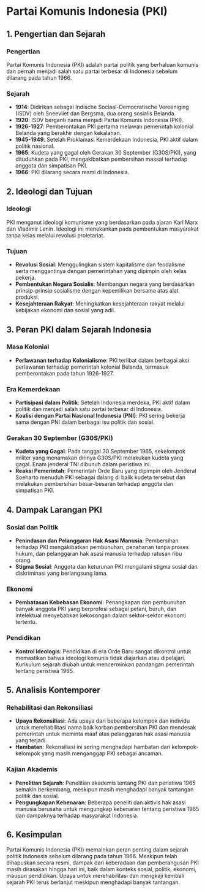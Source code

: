 # Partai Komunis Indonesia (PKI)

## 1. Pengertian dan Sejarah

### Pengertian

Partai Komunis Indonesia (PKI) adalah partai politik yang berhaluan komunis dan pernah menjadi salah satu partai terbesar di Indonesia sebelum dilarang pada tahun 1966.

### Sejarah

- **1914**: Didirikan sebagai Indische Sociaal-Democratische Vereeniging (ISDV) oleh Sneevliet dan Bergsma, dua orang sosialis Belanda.
- **1920**: ISDV berganti nama menjadi Partai Komunis Indonesia (PKI).
- **1926-1927**: Pemberontakan PKI pertama melawan pemerintah kolonial Belanda yang berakhir dengan kekalahan.
- **1945-1949**: Setelah Proklamasi Kemerdekaan Indonesia, PKI aktif dalam politik nasional.
- **1965**: Kudeta yang gagal oleh Gerakan 30 September (G30S/PKI), yang dituduhkan pada PKI, mengakibatkan pembersihan massal terhadap anggota dan simpatisan PKI.
- **1966**: PKI dilarang secara resmi di Indonesia.

## 2. Ideologi dan Tujuan

### Ideologi

PKI menganut ideologi komunisme yang berdasarkan pada ajaran Karl Marx dan Vladimir Lenin. Ideologi ini menekankan pada pembentukan masyarakat tanpa kelas melalui revolusi proletariat.

### Tujuan

- **Revolusi Sosial**: Menggulingkan sistem kapitalisme dan feodalisme serta menggantinya dengan pemerintahan yang dipimpin oleh kelas pekerja.
- **Pembentukan Negara Sosialis**: Membangun negara yang berdasarkan prinsip-prinsip sosialisme dengan kepemilikan bersama atas alat produksi.
- **Kesejahteraan Rakyat**: Meningkatkan kesejahteraan rakyat melalui kebijakan ekonomi dan sosial yang adil.

## 3. Peran PKI dalam Sejarah Indonesia

### Masa Kolonial

- **Perlawanan terhadap Kolonialisme**: PKI terlibat dalam berbagai aksi perlawanan terhadap pemerintah kolonial Belanda, termasuk pemberontakan pada tahun 1926-1927.

### Era Kemerdekaan

- **Partisipasi dalam Politik**: Setelah Indonesia merdeka, PKI aktif dalam politik dan menjadi salah satu partai terbesar di Indonesia.
- **Koalisi dengan Partai Nasional Indonesia (PNI)**: PKI sering bekerja sama dengan PNI dalam berbagai isu politik dan sosial.

### Gerakan 30 September (G30S/PKI)

- **Kudeta yang Gagal**: Pada tanggal 30 September 1965, sekelompok militer yang menamakan dirinya G30S/PKI melakukan kudeta yang gagal. Enam jenderal TNI dibunuh dalam peristiwa ini.
- **Reaksi Pemerintah**: Pemerintah Orde Baru yang dipimpin oleh Jenderal Soeharto menuduh PKI sebagai dalang di balik kudeta tersebut dan melakukan pembersihan besar-besaran terhadap anggota dan simpatisan PKI.

## 4. Dampak Larangan PKI

### Sosial dan Politik

- **Penindasan dan Pelanggaran Hak Asasi Manusia**: Pembersihan terhadap PKI mengakibatkan pembunuhan, penahanan tanpa proses hukum, dan pelanggaran hak asasi manusia terhadap ratusan ribu orang.
- **Stigma Sosial**: Anggota dan keturunan PKI mengalami stigma sosial dan diskriminasi yang berlangsung lama.

### Ekonomi

- **Pembatasan Kebebasan Ekonomi**: Penangkapan dan pembunuhan banyak anggota PKI yang berprofesi sebagai petani, buruh, dan intelektual menyebabkan kekosongan dalam sektor-sektor ekonomi tertentu.

### Pendidikan

- **Kontrol Ideologis**: Pendidikan di era Orde Baru sangat dikontrol untuk memastikan bahwa ideologi komunis tidak diajarkan atau dipelajari. Kurikulum sejarah diubah untuk mencerminkan pandangan pemerintah tentang peristiwa 1965.

## 5. Analisis Kontemporer

### Rehabilitasi dan Rekonsiliasi

- **Upaya Rekonsiliasi**: Ada upaya dari beberapa kelompok dan individu untuk merehabilitasi nama baik korban pembersihan PKI dan mendesak pemerintah untuk meminta maaf atas pelanggaran hak asasi manusia yang terjadi.
- **Hambatan**: Rekonsiliasi ini sering menghadapi hambatan dari kelompok-kelompok yang masih menganggap PKI sebagai ancaman.

### Kajian Akademis

- **Penelitian Sejarah**: Penelitian akademis tentang PKI dan peristiwa 1965 semakin berkembang, meskipun masih menghadapi banyak tantangan politik dan sosial.
- **Pengungkapan Kebenaran**: Beberapa peneliti dan aktivis hak asasi manusia berusaha untuk mengungkap kebenaran tentang peristiwa 1965 dan dampaknya terhadap masyarakat Indonesia.

## 6. Kesimpulan

Partai Komunis Indonesia (PKI) memainkan peran penting dalam sejarah politik Indonesia sebelum dilarang pada tahun 1966. Meskipun telah dihapuskan secara resmi, dampak dari keberadaan dan pemberangusan PKI masih dirasakan hingga hari ini, baik dalam konteks sosial, politik, ekonomi, maupun pendidikan. Upaya untuk merehabilitasi dan mengkaji kembali sejarah PKI terus berlanjut meskipun menghadapi banyak tantangan.
